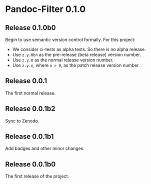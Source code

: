 # Pandoc-Filter 0.1.0
## Release 0.1.0b0
Begin to use semantic version control formally. For this project:
- We consider ci-tests as alpha tests. So there is no alpha release.
- Use `z.y.0bn` as the pre-release (beta release) version number.
- Use `z.y.0` as the normal release version number.
- Use `z.y.n`, where `n > 0`, as the patch release version number.
## Release 0.0.1
The first normal release.
## Release 0.0.1b2
Sync to Zenodo.
## Release 0.0.1b1
Add badges and other minor changes.
## Release 0.0.1b0
The first release of the project.
